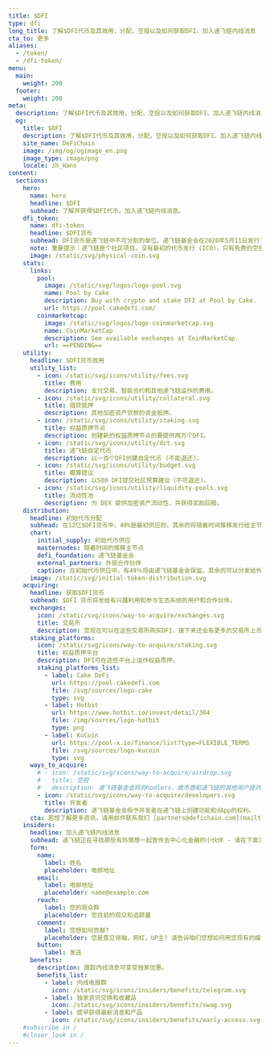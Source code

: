 ```yaml
---
title: $DFI
type: dfi
long_title: 了解$DFI代币及其效用，分配，空投以及如何获取DFI。加入递飞链内线消息
cta_to: 更多
aliases:
  - /token/
  - /dfi-token/
menu:
  main:
    weight: 200
  footer:
    weight: 200
meta:
  description: 了解$DFI代币及其效用，分配，空投以及如何获取DFI。加入递飞链内线消息。
  og:
    title: $DFI
    description: 了解$DFI代币及其效用，分配，空投以及如何获取DFI。加入递飞链内线消息。
    site_name: DeFiChain
    image: /img/og/ogimage_en.png
    image_type: image/png
    locale: zh_Hans
content:
  sections:
    hero:
      name: hero
      headline: $DFI
      subhead: 了解并获得$DFI代币。加入递飞链内线消息。
    dfi_token:
      name: dfi-token
      headline: $DFI货币
      subhead: DFI货币是递飞链中不可分割的单位。递飞链基金会在2020年5月11日发行了大约6亿个DFI。现时的流通供应（权益质押和流动性挖矿）可在[递飞链浏览器查询](http://explorer.defichain.io/)。
      note: 重要提示：递飞链是个社区项目。没有最初的代币发行 (ICO)，只有免费的空投。
      image: /static/svg/physical-coin.svg
    stats:
      links:
        pool:
          image: /static/svg/logos/logo-pool.svg
          name: Pool by Cake
          description: Buy with crypto and stake DFI at Pool by Cake.
          url: https://pool.cakedefi.com/
        coinmarketcap:
          image: /static/svg/logos/logo-coinmarketcap.svg
          name: CoinMarketCap
          description: See available exchanges at CoinMarketCap.
          url: ==PENDING==
    utility:
      headline: $DFI货币效用
      utility_list:
        - icon: /static/svg/icons/utility/fees.svg
          title: 费用
          description: 支付交易、智能合约和其他递飞链运作的费用。
        - icon: /static/svg/icons/utility/collateral.svg
          title: 借贷抵押
          description: 其他加密资产贷款的资金抵押。
        - icon: /static/svg/icons/utility/staking.svg
          title: 权益质押节点
          description: 创建新的权益质押节点的要提供两万个DFI。
        - icon: /static/svg/icons/utility/dct.svg
          title: 递飞链自定代币
          description: 以一百个DFI创建自定代币 (不能退还)。
        - icon: /static/svg/icons/utility/budget.svg
          title: 概算提议
          description: 以500 DFI提交社区预算建议（不可退还)。
        - icon: /static/svg/icons/utility/liquidity-pools.svg
          title: 流动性池
          description: 为 DEX 提供加密资产流动性，并获得奖励回报。
    distribution:
      headline: 初始代币分配
      subhead: 在12亿$DFI货币中，49%是最初供应的，其余的将随着时间推移发行给主节点持有者。
      chart:
        initial_supply: 初始代币供应
        masternodes: 随着时间的推移主节点
        defi_foundation: 递飞链基金会
        external_partners: 外部合作伙伴
        caption: 在初始代币供应中，有49％将由递飞链基金会保留。其余的可以分发给外部合作伙伴，以资助最初的开发。
      image: /static/svg/initial-token-distribution.svg
    acquiring:
      headline: 获取$DFI货币
      subhead: $DFI 货币将发给有兴趣利用和参与生态系统的用户和合作伙伴。
      exchanges:
        icon: /static/svg/icons/way-to-acquire/exchanges.svg
        title: 交易所
        description: 您现在可以在这些交易所购买DFI，接下来还会有更多的交易所上币。
      staking_platforms:
        icon: /static/svg/icons/way-to-acquire/staking.svg
        title: 权益质押平台
        description: DFI可在这些平台上运作权益质押。
        staking_platforms_list:
          - label: Cake DeFi
            url: https://pool.cakedefi.com
            file: /svg/sources/logo-cake
            type: svg
          - label: Hotbit
            url: https://www.hotbit.io/invest/detail/304
            file: /img/sources/logo-hotbit
            type: png
          - label: KuCoin
            url: https://pool-x.io/finance/list?type=FLEXIBLE_TERMS
            file: /svg/sources/logo-kucoin
            type: svg
      ways_to_acquire:
        # - icon: /static/svg/icons/way-to-acquire/airdrop.svg
        #   title: 空投
        #   description: 递飞链基金会将向hodlers、做市商和递飞链的其他用户提共空投DFI。
        - icon: /static/svg/icons/way-to-acquire/developers.svg
          title: 开发者
          description: 递飞链基金会授予开发者在递飞链上创建功能和dApp的权利。
      cta: 若想了解更多资讯，请用邮件联系我们 [partners@defichain.com](mailto:partners@defichain.com).
    insiders:
      headline: 加入递飞链内线消息
      subhead: 递飞链正在寻找那些有热情想一起宣传去中心化金融的小伙伴 - 请在下面注册。
      form:
        name:
          label: 姓名
          placeholder: 电邮地址
        email:
          label: 电邮地址
          placeholder: name@example.com
        reach:
          label: 您的观众群
          placeholder: 您目前的观众和追踪量
        comment:
          label: 您想如何贡献?
          placeholder: 您是意见领袖，网红，UP主? 请告诉咱们您想如何用您现有的媒体平台推广递飞链?
        button:
          label: 发送
      benefits:
        description: 跟踪内线消息可享受独家优惠。
        benefits_list:
          - label: 内线电报群
            icon: /static/svg/icons/insiders/benefits/telegram.svg
          - label: 独家资讯交换和收藏品
            icon: /static/svg/icons/insiders/benefits/swag.svg
          - label: 提早获得最新消息和产品
            icon: /static/svg/icons/insiders/benefits/early-access.svg
    #subscribe in /
    #closer_look in /
---
```

